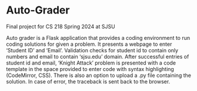 # Auto-Grader
Final project for CS 218 Spring 2024 at SJSU

Auto grader is a Flask application that provides a coding environment to run coding solutions
for given a problem. It presents a webpage to enter ‘Student ID’ and ‘Email’. Validation
checks for student id to contain only numbers and email to contain ‘sjsu.edu’ domain. After
successful entries of student id and email, ‘Knight Attack’ problem is presented with a code
template in the space provided to enter code with syntax highlighting (CodeMirror, CSS).
There is also an option to upload a .py file containing the solution. In case of error, the
traceback is sent back to the browser.
